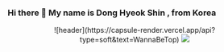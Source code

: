 ### Hi there 👋 My name is Dong Hyeok Shin , from Korea

<div align="center">
  ![header](https://capsule-render.vercel.app/api?type=soft&text=WannaBeTop)
   <img src="https://img.shields.io/badge/Python-3776AB?style=flat&logo=Python&logoColor=white"/>

  
</div>



<!--
**WannaBeTop/WannaBeTop** is a ✨ _special_ ✨ repository because its `README.md` (this file) appears on your GitHub profile.

Here are some ideas to get you started:

- 🔭 I’m currently working on ...
- 🌱 I’m currently learning ...
- 👯 I’m looking to collaborate on ...
- 🤔 I’m looking for help with ...
- 💬 Ask me about ...
- 📫 How to reach me: ...
- 😄 Pronouns: ...
- ⚡ Fun fact: ...
-->

